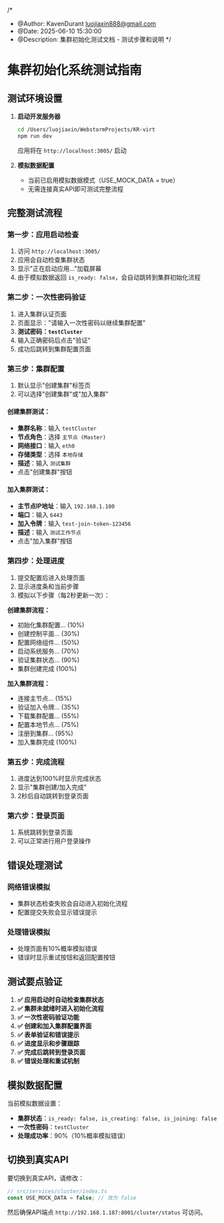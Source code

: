 /*
 * @Author: KavenDurant luojiaxin888@gmail.com
 * @Date: 2025-06-10 15:30:00
 * @Description: 集群初始化测试文档 - 测试步骤和说明
 */

# 集群初始化系统测试指南

## 测试环境设置

1. **启动开发服务器**
   ```bash
   cd /Users/luojiaxin/WebstormProjects/KR-virt
   npm run dev
   ```
   应用将在 `http://localhost:3005/` 启动

2. **模拟数据配置**
   - 当前已启用模拟数据模式（USE_MOCK_DATA = true）
   - 无需连接真实API即可测试完整流程

## 完整测试流程

### 第一步：应用启动检查
1. 访问 `http://localhost:3005/`
2. 应用会自动检查集群状态
3. 显示"正在启动应用..."加载屏幕
4. 由于模拟数据返回 `is_ready: false`，会自动跳转到集群初始化流程

### 第二步：一次性密码验证
1. 进入集群认证页面
2. 页面显示："请输入一次性密码以继续集群配置"
3. **测试密码：`testCluster`**
4. 输入正确密码后点击"验证"
5. 成功后跳转到集群配置页面

### 第三步：集群配置
1. 默认显示"创建集群"标签页
2. 可以选择"创建集群"或"加入集群"

#### 创建集群测试：
- **集群名称**：输入 `testCluster`
- **节点角色**：选择 `主节点 (Master)`
- **网络接口**：输入 `eth0`
- **存储类型**：选择 `本地存储`
- **描述**：输入 `测试集群`
- 点击"创建集群"按钮

#### 加入集群测试：
- **主节点IP地址**：输入 `192.168.1.100`
- **端口**：输入 `6443`
- **加入令牌**：输入 `test-join-token-123456`
- **描述**：输入 `测试工作节点`
- 点击"加入集群"按钮

### 第四步：处理进度
1. 提交配置后进入处理页面
2. 显示进度条和当前步骤
3. 模拟以下步骤（每2秒更新一次）：

**创建集群流程：**
- 初始化集群配置... (10%)
- 创建控制平面... (30%)
- 配置网络组件... (50%)
- 启动系统服务... (70%)
- 验证集群状态... (90%)
- 集群创建完成 (100%)

**加入集群流程：**
- 连接主节点... (15%)
- 验证加入令牌... (35%)
- 下载集群配置... (55%)
- 配置本地节点... (75%)
- 注册到集群... (95%)
- 加入集群完成 (100%)

### 第五步：完成流程
1. 进度达到100%时显示完成状态
2. 显示"集群创建/加入完成"
3. 2秒后自动跳转到登录页面

### 第六步：登录页面
1. 系统跳转到登录页面
2. 可以正常进行用户登录操作

## 错误处理测试

### 网络错误模拟
- 集群状态检查失败会自动进入初始化流程
- 配置提交失败会显示错误提示

### 处理错误模拟
- 处理页面有10%概率模拟错误
- 错误时显示重试按钮和返回配置按钮

## 测试要点验证

1. **✅ 应用启动时自动检查集群状态**
2. **✅ 集群未就绪时进入初始化流程**
3. **✅ 一次性密码验证功能**
4. **✅ 创建和加入集群配置界面**
5. **✅ 表单验证和错误提示**
6. **✅ 进度显示和步骤跟踪**
7. **✅ 完成后跳转到登录页面**
8. **✅ 错误处理和重试机制**

## 模拟数据配置

当前模拟数据设置：
- **集群状态**：`is_ready: false, is_creating: false, is_joining: false`
- **一次性密码**：`testCluster`
- **处理成功率**：90%（10%概率模拟错误）

## 切换到真实API

要切换到真实API，请修改：
```javascript
// src/services/cluster/index.ts
const USE_MOCK_DATA = false; // 改为 false
```

然后确保API端点 `http://192.168.1.187:8001/cluster/status` 可访问。

